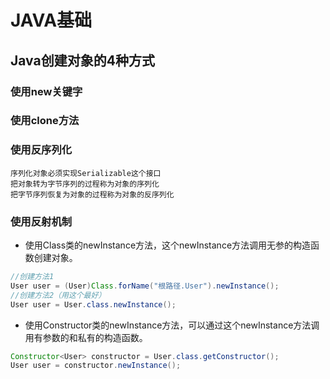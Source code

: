 # JAVA基础
## Java创建对象的4种方式
### 使用new关键字
### 使用clone方法
### 使用反序列化

    序列化对象必须实现Serializable这个接口
    把对象转为字节序列的过程称为对象的序列化
    把字节序列恢复为对象的过程称为对象的反序列化

### 使用反射机制
- 使用Class类的newInstance方法，这个newInstance方法调用无参的构造函数创建对象。
```java
//创建方法1
User user = (User)Class.forName("根路径.User").newInstance();　
//创建方法2（用这个最好）
User user = User.class.newInstance();
```
- 使用Constructor类的newInstance方法，可以通过这个newInstance方法调用有参数的和私有的构造函数。
```java
Constructor<User> constructor = User.class.getConstructor();
User user = constructor.newInstance();
```